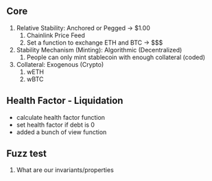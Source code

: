 ## Core
1. Relative Stability: Anchored or Pegged -> $1.00
   1. Chainlink Price Feed
   2. Set a function to exchange ETH and BTC -> $$$
2. Stability Mechanism (Minting): Algorithmic (Decentralized)
   1. People can only mint stablecoin with enough collateral (coded)
3. Collateral: Exogenous (Crypto)
   1. wETH
   2. wBTC

## Health Factor - Liquidation
- calculate health factor function
- set health factor if debt is 0
- added a bunch of view function

## Fuzz test
1. What are our invariants/properties
